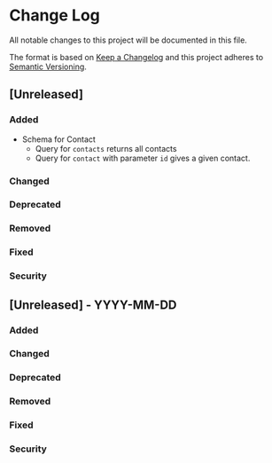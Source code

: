 # Change Log
All notable changes to this project will be documented in this file.

The format is based on [Keep a Changelog](http://keepachangelog.com/)
and this project adheres to [Semantic Versioning](http://semver.org/).

## [Unreleased]
### Added
- Schema for Contact
    + Query for `contacts` returns all contacts
    + Query for `contact` with parameter `id` gives a given contact.
### Changed
### Deprecated
### Removed
### Fixed
### Security

## [Unreleased] - YYYY-MM-DD
### Added
### Changed
### Deprecated
### Removed
### Fixed
### Security


